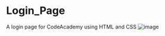 # Login_Page
A login page for CodeAcademy using HTML and CSS
![image](https://github.com/elvirajsingh/Login_Page/assets/120745872/43896a85-f7bd-4974-84fe-29d0a131c426)
